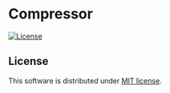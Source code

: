 Compressor
===

[![License](https://img.shields.io/badge/License-MIT-blue.svg)](https://opensource.org/licenses/MIT)

License
---

This software is distributed under [MIT license](LICENSE).
